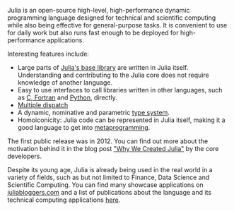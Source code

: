 Julia is an open-source high-level, high-performance dynamic programming language designed for technical and scientific computing while also being effective for general-purpose tasks. It is convenient to use for daily work but also runs fast enough to be deployed for high-performance applications.

Interesting features include:
- Large parts of [Julia's base library](https://github.com/julialang/julia) are written in Julia itself. Understanding and contributing to the Julia core does not require knowledge of another language.
- Easy to use interfaces to call libraries written in other languages, such as [C, Fortran](http://docs.julialang.org/en/stable/manual/calling-c-and-fortran-code/) and [Python](https://github.com/JuliaPy/PyCall.jl), directly.
- [Multiple dispatch](http://docs.julialang.org/en/stable/manual/methods/#man-methods)
- A dynamic, nominative and parametric [type system](http://docs.julialang.org/en/stable/manual/types/).
- Homoiconicity: Julia code can be represented in Julia itself, making it a good language to get into [metaprogramming](http://docs.julialang.org/en/stable/manual/metaprogramming/).

The first public release was in 2012. You can find out more about the motivation behind it in the blog post ["Why We Created Julia"](http://julialang.org/blog/2012/02/why-we-created-julia) by the core developers.

Despite its young age, Julia is already being used in the real world in a variety of fields, such as but not limited to Finance, Data Science and Scientific Computing. You can find many showcase applications on [juliabloggers.com](http://www.juliabloggers.com/) and a list of publications about the language and its technical computing applications [here](http://julialang.org/publications/).
